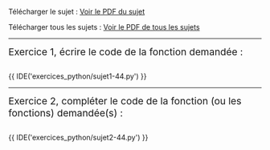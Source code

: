 Télécharger le sujet : [Voir le PDF du sujet](pdf/44_25-NSI-44.pdf)
<br>

Télécharger tous les sujets : [Voir le PDF de tous les sujets](25-NSI-1_merged.pdf)

---

<div style="display:flex;gap:2em;align-items:top;font-size: 1.2rem;">
Exercice 1, écrire le code de la fonction demandée :
</div>

<div style="margin-top: 2em;"></div>

{{ IDE('exercices_python/sujet1-44.py') }}

---

<div style="display:flex;gap:2em;align-items:top;font-size: 1.2rem;">
Exercice 2, compléter le code de la fonction (ou les fonctions) demandée(s) :
</div>

<div style="margin-top: 2em;"></div>

{{ IDE('exercices_python/sujet2-44.py') }}

